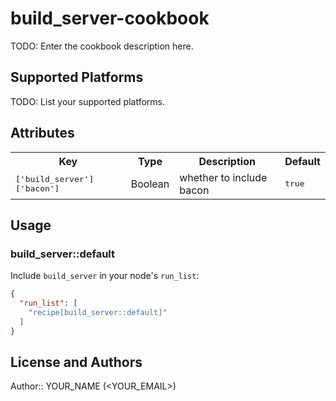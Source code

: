 # build_server-cookbook

TODO: Enter the cookbook description here.

## Supported Platforms

TODO: List your supported platforms.

## Attributes

<table>
  <tr>
    <th>Key</th>
    <th>Type</th>
    <th>Description</th>
    <th>Default</th>
  </tr>
  <tr>
    <td><tt>['build_server']['bacon']</tt></td>
    <td>Boolean</td>
    <td>whether to include bacon</td>
    <td><tt>true</tt></td>
  </tr>
</table>

## Usage

### build_server::default

Include `build_server` in your node's `run_list`:

```json
{
  "run_list": [
    "recipe[build_server::default]"
  ]
}
```

## License and Authors

Author:: YOUR_NAME (<YOUR_EMAIL>)

